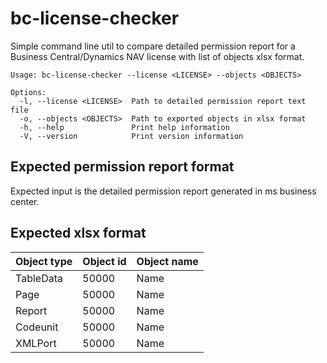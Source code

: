 # bc-license-checker

Simple command line util to compare detailed permission report for a Business Central/Dynamics NAV license
with list of objects xlsx format.

```
Usage: bc-license-checker --license <LICENSE> --objects <OBJECTS>

Options:
  -l, --license <LICENSE>  Path to detailed permission report text file
  -o, --objects <OBJECTS>  Path to exported objects in xlsx format
  -h, --help               Print help information
  -V, --version            Print version information
```

## Expected permission report format

Expected input is the detailed permission report generated in ms business center.

## Expected xlsx format

Object type | Object id | Object name
------------|-----------|------------
TableData   | 50000     | Name
Page        | 50000     | Name
Report      | 50000     | Name
Codeunit    | 50000     | Name
XMLPort     | 50000     | Name

